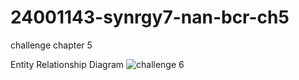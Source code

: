 # 24001143-synrgy7-nan-bcr-ch5
challenge chapter 5


Entity Relationship Diagram
![challenge 6](https://github.com/nndakurnia/24001143-synrgy7-nan-bcr-ch5/assets/98036215/e4433ebe-eac0-46a6-9b23-f80837932b91)


